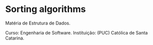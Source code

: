 # Sorting algorithms
Matéria de Estrutura de Dados.

Curso: Engenharia de Software.
Instituição: (PUC) Católica de Santa Catarina.
